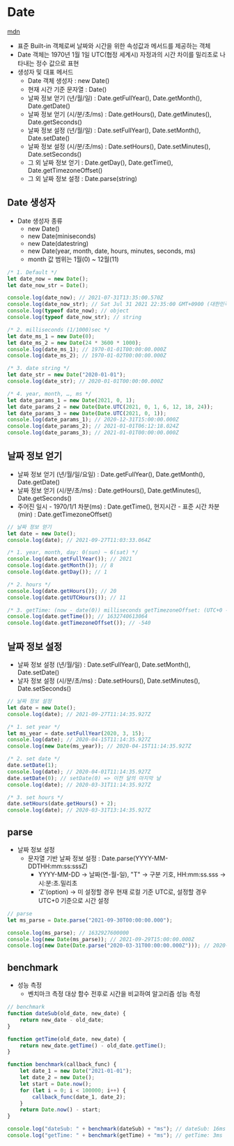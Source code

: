 # Date

[mdn](https://developer.mozilla.org/ko/docs/Web/JavaScript/Reference/Global_Objects/Date)

- 표준 Built-in 객체로써 날짜와 시간을 위한 속성값과 메서드를 제공하는 객체
- Date 객체는 1970년 1월 1일 UTC(협정 세계시) 자정과의 시간 차이를 밀리초로 나타내는 정수 값으로 표현
- 생성자 및 대표 메서드
    - Date 객체 생성자 : new Date()
    - 현재 시간 기준 문자열 : Date()
    - 날짜 정보 얻기 (년/월/일) : Date.getFullYear(), Date.getMonth(), Date.getDate()
    - 날짜 정보 얻기 (시/분/초/ms) : Date.getHours(), Date.getMinutes(), Date.getSeconds()
    - 날짜 정보 설정 (년/월/일) : Date.setFullYear(), Date.setMonth(), Date.setDate()
    - 날짜 정보 설정 (시/분/초/ms) : Date.setHours(), Date.setMinutes(), Date.setSeconds()
    - 그 외 날짜 정보 얻기 : Date.getDay(), Date.getTime(), Date.getTimezoneOffset()
    - 그 외 날짜 정보 설정 : Date.parse(string)

## Date 생성자

- Date 생성자 종류
    - new Date()
    - new Date(miniseconds)
    - new Date(datestring)
    - new Date(year, month, date, hours, minutes, seconds, ms)
    - month 값 범위는 1월(0) ~ 12월(11)

```jsx
/* 1. Default */
let date_now = new Date(); 
let date_now_str = Date();

console.log(date_now); // 2021-07-31T13:35:00.570Z 
console.log(date_now_str); // Sat Jul 31 2021 22:35:00 GMT+0900 (대한민국 표준시) 
console.log(typeof date_now); // object
console.log(typeof date_now_str); // string 

/* 2. milliseconds (1/1000)sec */
let date_ms_1 = new Date(0);
let date_ms_2 = new Date(24 * 3600 * 1000); 
console.log(date_ms_1); // 1970-01-01T00:00:00.000Z 
console.log(date_ms_2); // 1970-01-02T00:00:00.000Z

/* 3. date string */
let date_str = new Date("2020-01-01"); 
console.log(date_str); // 2020-01-01T00:00:00.000Z 

/* 4. year, month, …, ms */
let date_params_1 = new Date(2021, 0, 1);
let date_params_2 = new Date(Date.UTC(2021, 0, 1, 6, 12, 18, 24));
let date_params_3 = new Date(Date.UTC(2021, 0, 1)); 
console.log(date_params_1); // 2020-12-31T15:00:00.000Z 
console.log(date_params_2); // 2021-01-01T06:12:18.024Z 
console.log(date_params_3); // 2021-01-01T00:00:00.000Z
```

## 날짜 정보 얻기

- 날짜 정보 얻기 (년/월/일/요일) : Date.getFullYear(), Date.getMonth(), Date.getDate()
- 날짜 정보 얻기 (시/분/초/ms) : Date.getHours(), Date.getMinutes(), Date.getSeconds()
- 주어진 일시 - 1970/1/1 차분(ms) : Date.getTime(), 현지시간 - 표준 시간 차분(min) : Date.getTimezoneOffset()

```jsx
// 날짜 정보 얻기
let date = new Date();
console.log(date); // 2021-09-27T11:03:33.064Z

/* 1. year, month, day: 0(sun) ~ 6(sat) */
console.log(date.getFullYear()); // 2021
console.log(date.getMonth()); // 8
console.log(date.getDay()); // 1

/* 2. hours */
console.log(date.getHours()); // 20
console.log(date.getUTCHours()); // 11

/* 3. getTime: (now - date(0)) milliseconds getTimezoneOffset: (UTC+0 - currentZone) minutes */
console.log(date.getTime()); // 1632740613064 
console.log(date.getTimezoneOffset()); // -540
```

## 날짜 정보 설정

- 날짜 정보 설정 (년/월/일) : Date.setFullYear(), Date.setMonth(), Date.setDate()
- 날자 정보 설정 (시/분/초/ms) : Date.setHours(), Date.setMinutes(), Date.setSeconds()

```jsx
// 날짜 정보 설정
let date = new Date();
console.log(date); // 2021-09-27T11:14:35.927Z

/* 1. set year */
let ms_year = date.setFullYear(2020, 3, 15);
console.log(date); // 2020-04-15T11:14:35.927Z
console.log(new Date(ms_year)); // 2020-04-15T11:14:35.927Z

/* 2. set date */
date.setDate(1);
console.log(date); // 2020-04-01T11:14:35.927Z
date.setDate(0); // setDate(0) => 이전 달의 마지막 날 
console.log(date); // 2020-03-31T11:14:35.927Z

/* 3. set hours */
date.setHours(date.getHours() + 2);
console.log(date); // 2020-03-31T13:14:35.927Z
```

## parse

- 날짜 정보 설정
    - 문자열 기반 날짜 정보 설정 : Date.parse(YYYY-MM-DDTHH:mm:ss:sssZ)
        - YYYY-MM-DD → 날짜(연-월-일), "T" → 구분 기호, HH:mm:ss.sss → 시:분:초.밀리초
        - 'Z'(option) → 미 설정할 경우 현재 로컬 기준 UTC로, 설정할 경우 UTC+0 기준으로 시간 설정

```jsx
// parse
let ms_parse = Date.parse("2021-09-30T00:00:00.000"); 

console.log(ms_parse); // 1632927600000
console.log(new Date(ms_parse)); // 2021-09-29T15:00:00.000Z
console.log(new Date(Date.parse("2020-03-31T00:00:00.000Z"))); // 2020-03-31T00:00:00.000Z
```

## benchmark

- 성능 측정
    - 벤치마크 측정 대상 함수 전후로 시간을 비교하여 알고리즘 성능 측정

```jsx
// benchmark
function dateSub(old_date, new_date) { 
	return new_date - old_date;
}

function getTime(old_date, new_date) {
	return new_date.getTime() - old_date.getTime(); 
}

function benchmark(callback_func) {
	let date_1 = new Date("2021-01-01");
	let date_2 = new Date();
	let start = Date.now();
	for (let i = 0; i < 100000; i++) { 
		callback_func(date_1, date_2);
	}
	return Date.now() - start; 
}

console.log("dateSub: " + benchmark(dateSub) + "ms"); // dateSub: 16ms 
console.log("getTime: " + benchmark(getTime) + "ms"); // getTime: 3ms
```
